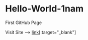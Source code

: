 # Hello-World-1nam
First GitHub Page

Visit Site -->  [link](https://1nam.github.io/Hello-World-1nam/)[:target="_blank"]
